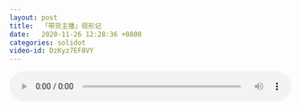 ```yaml
---
layout: post
title:  「带货主播」现形记
date:   2020-11-26 12:28:36 +0800
categories: solidot
video-id: DzKyz7EF8VY
---
```


<audio id="youtube" style="width: 100%;" video-id="DzKyz7EF8VY" controls></audio>

<script async type="text/javascript" src="/audio.js"></script>

